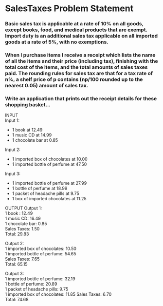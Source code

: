 # SalesTaxes Problem Statement

### Basic sales tax is applicable at a rate of 10% on all goods, except books, food, and medical products that are exempt. Import duty is an additional sales tax applicable on all imported goods at a rate of 5%, with no exemptions.
### When I purchase items I receive a receipt which lists the name of all the items and their price (including tax), finishing with the total cost of the items, and the total amounts of sales taxes paid. The rounding rules for sales tax are that for a tax rate of n%, a shelf price of p contains (np/100 rounded up to the nearest 0.05) amount of sales tax.
### Write an application that prints out the receipt details for these shopping basket... 

INPUT  
Input 1:  
- 1 book at 12.49  
- 1 music CD at 14.99  
- 1 chocolate bar at 0.85  

Input 2:  
- 1 imported box of chocolates at 10.00  
- 1 imported bottle of perfume at 47.50  

Input 3:  
- 1 imported bottle of perfume at 27.99  
- 1 bottle of perfume at 18.99  
- 1 packet of headache pills at 9.75  
- 1 box of imported chocolates at 11.25  

OUTPUT
Output 1:  
1 book : 12.49  
1 music CD: 16.49  
1 chocolate bar: 0.85  
Sales Taxes: 1.50  
Total: 29.83  

Output 2:  
1 imported box of chocolates: 10.50  
1 imported bottle of perfume: 54.65  
Sales Taxes: 7.65  
Total: 65.15  

Output 3:  
1 imported bottle of perfume: 32.19  
1 bottle of perfume: 20.89  
1 packet of headache pills: 9.75  
1 imported box of chocolates: 11.85 
Sales Taxes: 6.70  
Total: 74.68  
